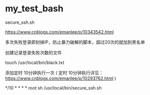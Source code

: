 # my_test_bash


secure_ssh.sh

https://www.cnblogs.com/emanlee/p/10343542.html

多次失败登录即封掉IP，防止暴力破解的脚本，超过20次的就加到黑名单

创建记录登录失败次数的文件 

touch /usr/local/bin/black.txt

添加定时 10分钟执行一次   ( 定时 10分钟执行详见： https://www.cnblogs.com/emanlee/p/10293762.html )

*/10 * * * * root  sh /usr/local/bin/secure_ssh.sh

